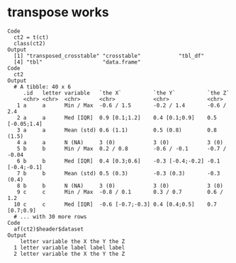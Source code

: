 # transpose works

    Code
      ct2 = t(ct)
      class(ct2)
    Output
      [1] "transposed_crosstable" "crosstable"            "tbl_df"               
      [4] "tbl"                   "data.frame"           
    Code
      ct2
    Output
      # A tibble: 40 x 6
         .id   letter variable   `the X`          `the Y`          `the Z`         
         <chr> <chr>  <chr>      <chr>            <chr>            <chr>           
       1 a     a      Min / Max  -0.6 / 1.5       -0.2 / 1.4       -0.6 / 2.4      
       2 a     a      Med [IQR]  0.9 [0.1;1.2]    0.4 [0.1;0.9]    0.5 [-0.05;1.4] 
       3 a     a      Mean (std) 0.6 (1.1)        0.5 (0.8)        0.8 (1.5)       
       4 a     a      N (NA)     3 (0)            3 (0)            3 (0)           
       5 b     b      Min / Max  0.2 / 0.8        -0.6 / -0.1      -0.7 / -0.04    
       6 b     b      Med [IQR]  0.4 [0.3;0.6]    -0.3 [-0.4;-0.2] -0.1 [-0.4;-0.1]
       7 b     b      Mean (std) 0.5 (0.3)        -0.3 (0.3)       -0.3 (0.4)      
       8 b     b      N (NA)     3 (0)            3 (0)            3 (0)           
       9 c     c      Min / Max  -0.8 / 0.1       0.3 / 0.7        0.6 / 1.2       
      10 c     c      Med [IQR]  -0.6 [-0.7;-0.3] 0.4 [0.4;0.5]    0.7 [0.7;0.9]   
      # ... with 30 more rows
    Code
      af(ct2)$header$dataset
    Output
        letter variable the X the Y the Z
      1 letter variable label label label
      2 letter variable the X the Y the Z

